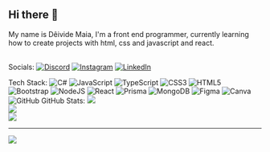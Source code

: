 ## Hi there 👋

My name is Dêivide Maia, I'm a front end programmer, currently learning how to create projects with html, css and javascript and react.
<br>
<br>

 Socials:
[![Discord](https://img.shields.io/badge/Discord-%237289DA.svg?logo=discord&logoColor=white)](https://discord.gg/maia839296) [![Instagram](https://img.shields.io/badge/Instagram-%23E4405F.svg?logo=Instagram&logoColor=white)](https://instagram.com/d.m_santos) [![LinkedIn](https://img.shields.io/badge/LinkedIn-%230077B5.svg?logo=linkedin&logoColor=white)](https://linkedin.com/in/https://www.linkedin.com/in/deivide-maia-a28aa8168/) 

 Tech Stack:
![C#](https://img.shields.io/badge/c%23-%23239120.svg?style=for-the-badge&logo=csharp&logoColor=white) ![JavaScript](https://img.shields.io/badge/javascript-%23323330.svg?style=for-the-badge&logo=javascript&logoColor=%23F7DF1E) ![TypeScript](https://img.shields.io/badge/typescript-%23007ACC.svg?style=for-the-badge&logo=typescript&logoColor=white) ![CSS3](https://img.shields.io/badge/css3-%231572B6.svg?style=for-the-badge&logo=css3&logoColor=white) ![HTML5](https://img.shields.io/badge/html5-%23E34F26.svg?style=for-the-badge&logo=html5&logoColor=white) ![Bootstrap](https://img.shields.io/badge/bootstrap-%238511FA.svg?style=for-the-badge&logo=bootstrap&logoColor=white) ![NodeJS](https://img.shields.io/badge/node.js-6DA55F?style=for-the-badge&logo=node.js&logoColor=white) ![React](https://img.shields.io/badge/react-%2320232a.svg?style=for-the-badge&logo=react&logoColor=%2361DAFB) ![Prisma](https://img.shields.io/badge/Prisma-3982CE?style=for-the-badge&logo=Prisma&logoColor=white) ![MongoDB](https://img.shields.io/badge/MongoDB-%234ea94b.svg?style=for-the-badge&logo=mongodb&logoColor=white) ![Figma](https://img.shields.io/badge/figma-%23F24E1E.svg?style=for-the-badge&logo=figma&logoColor=white) ![Canva](https://img.shields.io/badge/Canva-%2300C4CC.svg?style=for-the-badge&logo=Canva&logoColor=white) ![GitHub](https://img.shields.io/badge/github-%23121011.svg?style=for-the-badge&logo=github&logoColor=white)
 GitHub Stats:
![](https://github-readme-stats.vercel.app/api?username=Deivide83&theme=dark&hide_border=false&include_all_commits=false&count_private=false)<br/>
![](https://github-readme-streak-stats.herokuapp.com/?user=Deivide83&theme=dark&hide_border=false)<br/>
![](https://github-readme-stats.vercel.app/api/top-langs/?username=Deivide83&theme=dark&hide_border=false&include_all_commits=false&count_private=false&layout=compact)

---
[![](https://visitcount.itsvg.in/api?id=Deivide83&icon=0&color=1)](https://visitcount.itsvg.in)

<!-- Proudly created with GPRM ( https://gprm.itsvg.in ) -->
